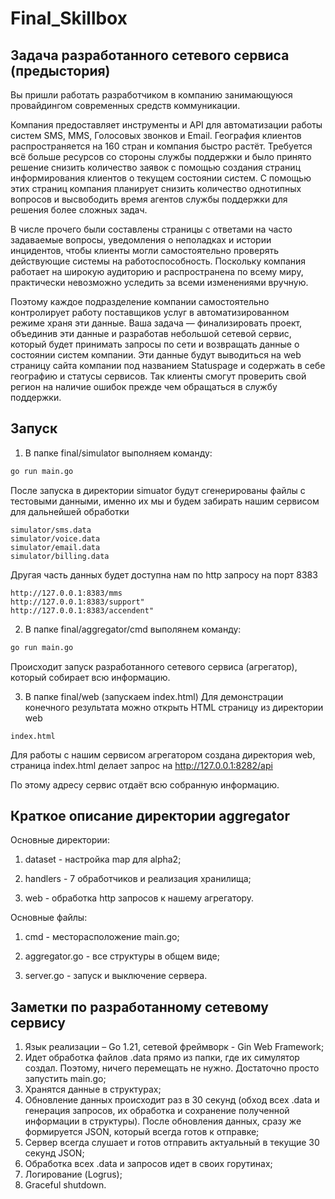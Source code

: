 # Final_Skillbox
## Задача разработанного сетевого сервиса (предыстория)
Вы пришли работать разработчиком в компанию занимающуюся провайдингом современных средств коммуникации.

Компания предоставляет инструменты и API для автоматизации работы систем SMS, MMS, Голосовых звонков и Email. География клиентов распространяется на 160 стран и компания быстро растёт. Требуется всё больше ресурсов со стороны службы поддержки и было принято решение снизить количество заявок с помощью создания страниц информирования клиентов о текущем состоянии систем. С помощью этих страниц компания планирует снизить количество однотипных вопросов и высвободить время агентов службы поддержки для решения более 
сложных задач.

В числе прочего были составлены страницы с ответами на часто задаваемые вопросы, уведомления о неполадках и истории инцидентов, чтобы клиенты могли самостоятельно проверять действующие системы на работоспособность. Поскольку компания работает на широкую аудиторию и распространена по всему миру, практически невозможно уследить за всеми изменениями вручную. 

Поэтому каждое подразделение компании самостоятельно контролирует работу поставщиков услуг в автоматизированном режиме храня эти данные. Ваша задача — финализировать проект, объединив эти данные и разработав небольшой сетевой сервис, который будет принимать запросы по сети и возвращать данные о состоянии систем компании. Эти данные будут выводиться на web страницу сайта компании под названием Statuspage и содержать в себе географию и статусы сервисов. Так клиенты смогут проверить свой регион на наличие ошибок прежде чем обращаться в службу поддержки.

## Запуск 
1) В папке final/simulator выполняем команду:
```bash
go run main.go
```
После запуска в директории simuator будут сгенерированы файлы с тестовыми данными, именно их мы и будем забирать нашим сервисом для дальнейшей обработки

```
simulator/sms.data
simulator/voice.data
simulator/email.data
simulator/billing.data
```

Другая часть данных будет доступна нам по http запросу на порт 8383

```
http://127.0.0.1:8383/mms
http://127.0.0.1:8383/support"
http://127.0.0.1:8383/accendent"
```

2) В папке final/aggregator/cmd выполянем команду:
```bash
go run main.go
```
Происходит запуск разработанного сетевого сервиса (агрегатор), который собирает всю информацию. 

3) В папке final/web (запускаем index.html)
Для демонстрации конечного результата можно открыть HTML страницу из директории web

```
index.html
```

Для работы с нашим сервисом агрегатором создана директория web, страница index.html делает запрос на http://127.0.0.1:8282/api

По этому адресу сервис отдаёт всю собранную информацию.
## Краткое описание директории aggregator
Основные директории:

1) dataset - настройка map для alpha2;

2) handlers -  7 обработчиков и реализация хранилища;

3) web - обработка http запросов к нашему агрегатору.

Основные файлы:
1) cmd - месторасположение main.go;

2) aggregator.go - все структуры в общем виде;

3) server.go - запуск и выключение сервера.

## Заметки по разработанному сетевому сервису
1) Язык реализации – Go 1.21, сетевой фреймворк - Gin Web Framework;
2) Идет обработка файлов  .data прямо из папки, где их симулятор создал. Поэтому, ничего перемещать не нужно. Достаточно просто запустить main.go;
3) Хранятся данные в структурах;
4) Обновление данных происходит раз в 30 секунд (обход всех .data и генерация запросов, их обработка и сохранение полученной информации в структуры). После обновления данных, сразу же формируется JSON, который всегда готов к отправке;
5) Сервер всегда слушает и готов отправить актуальный в текущие 30 секунд JSON;
6) Обработка всех .data и запросов идет в своих горутинах;
7) Логирование (Logrus);
8) Graceful shutdown.
